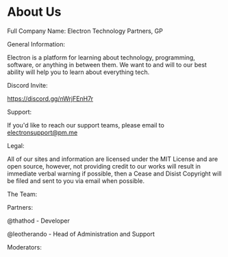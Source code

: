 # About Us

Full Company Name: Electron Technology Partners, GP

General Information:

Electron is a platform for learning about technology, programming, software, or anything in between them. We want to and will to our best ability will help you to learn about everything tech.

Discord Invite:

https://discord.gg/nWrjFEnH7r

Support:

If you'd like to reach our support teams, please email to electronsupport@pm.me

Legal:

All of our sites and information are licensed under the MIT License and are open source, however, not providing credit to our works will result in immediate verbal warning if possible, then a Cease and Disist Copyright will be filed and sent to you via email when possible.

The Team:

Partners:

@thathod - Developer 

@leotherando - Head of Administration and Support

Moderators:
